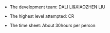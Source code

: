 - The development team: DALI LI&XIAOZHEN LIU

- The highest level attempted: CR

- The time sheet: About 30hours per person

